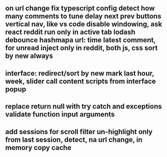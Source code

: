 on url change
fix typescript config
detect how many comments to tune delay
next prev buttons
vertical nav, like vs code
disable windowing, ask react reddit
run only in active tab
lodash debounce
hashmapa url: time latest comment, for unread
inject only in reddit, both js, css
sort by new always
------
interface:
redirect/sort by new
mark last hour, week, slider 
call content scripts from interface popup
-------
replace return null with try catch and exceptions
validate function input arguments
---------
add sessions for scroll
filter un-highlight only from last session, detect, na url change, in memory copy cache
-------



